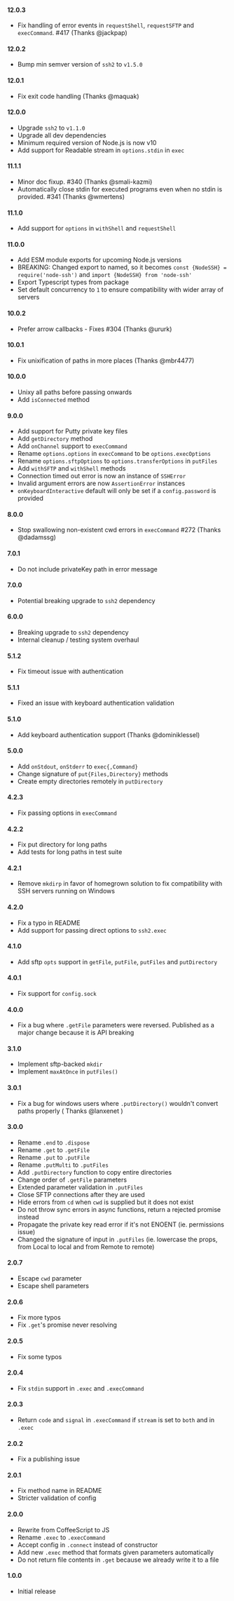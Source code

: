 #### 12.0.3

- Fix handling of error events in `requestShell`, `requestSFTP` and `execCommand`. #417 (Thanks @jackpap)

#### 12.0.2

- Bump min semver version of `ssh2` to `v1.5.0`

#### 12.0.1

- Fix exit code handling (Thanks @maquak)

#### 12.0.0

- Upgrade `ssh2` to `v1.1.0`
- Upgrade all dev dependencies
- Minimum required version of Node.js is now v10
- Add support for Readable stream in `options.stdin` in `exec`

#### 11.1.1

- Minor doc fixup. #340 (Thanks @smali-kazmi)
- Automatically close stdin for executed programs even when no stdin is provided. #341 (Thanks @wmertens)

#### 11.1.0

- Add support for `options` in `withShell` and `requestShell`

#### 11.0.0

* Add ESM module exports for upcoming Node.js versions
* BREAKING: Changed export to named, so it becomes `const {NodeSSH} = require('node-ssh')` and `import {NodeSSH} from 'node-ssh'`
* Export Typescript types from package
* Set default concurrency to `1` to ensure compatibility with wider array of servers

#### 10.0.2

* Prefer arrow callbacks - Fixes #304 (Thanks @ururk)

#### 10.0.1

* Fix unixification of paths in more places (Thanks @mbr4477)

#### 10.0.0

* Unixy all paths before passing onwards
* Add `isConnected` method

#### 9.0.0

* Add support for Putty private key files
* Add `getDirectory` method
* Add `onChannel` support to `execCommand`
* Rename `options.options` in `execCommand` to be `options.execOptions`
* Rename `options.sftpOptions` to `options.transferOptions` in `putFiles`
* Add `withSFTP` and `withShell` methods
* Connection timed out error is now an instance of `SSHError`
* Invalid argument errors are now `AssertionError` instances
* `onKeyboardInteractive` default will only be set if a `config.password` is provided

#### 8.0.0

* Stop swallowing non-existent cwd errors in `execCommand` #272 (Thanks @dadamssg)

#### 7.0.1

* Do not include privateKey path in error message

#### 7.0.0

* Potential breaking upgrade to `ssh2` dependency

#### 6.0.0

* Breaking upgrade to `ssh2` dependency
* Internal cleanup / testing system overhaul

#### 5.1.2

* Fix timeout issue with authentication

#### 5.1.1

* Fixed an issue with keyboard authentication validation

#### 5.1.0

* Add keyboard authentication support (Thanks @dominiklessel)

#### 5.0.0

* Add `onStdout`, `onStderr` to `exec{,Command}`
* Change signature of `put{Files,Directory}` methods
* Create empty directories remotely in `putDirectory`

#### 4.2.3

* Fix passing options in `execCommand`

#### 4.2.2

* Fix put directory for long paths
* Add tests for long paths in test suite

#### 4.2.1

* Remove `mkdirp` in favor of homegrown solution to fix compatibility with SSH servers running on Windows

#### 4.2.0

* Fix a typo in README
* Add support for passing direct options to `ssh2.exec`

#### 4.1.0

* Add sftp `opts` support in `getFile`, `putFile`, `putFiles` and `putDirectory`

#### 4.0.1

* Fix support for `config.sock`

#### 4.0.0

* Fix a bug where `.getFile` parameters were reversed. Published as a major change because it is API breaking

#### 3.1.0

* Implement sftp-backed `mkdir`
* Implement `maxAtOnce` in `putFiles()`

#### 3.0.1

* Fix a bug for windows users where `.putDirectory()` wouldn't convert paths properly ( Thanks @lanxenet )

#### 3.0.0

* Rename `.end` to `.dispose`
* Rename `.get` to `.getFile`
* Rename `.put` to `.putFile`
* Rename `.putMulti` to `.putFiles`
* Add `.putDirectory` function to copy entire directories
* Change order of `.getFile` parameters
* Extended parameter validation in `.putFiles`
* Close SFTP connections after they are used
* Hide errors from `cd` when `cwd` is supplied but it does not exist
* Do not throw sync errors in async functions, return a rejected promise instead
* Propagate the private key read error if it's not ENOENT (ie. permissions issue)
* Changed the signature of input in `.putFiles` (ie. lowercase the props, from Local to local and from Remote to remote)

#### 2.0.7

* Escape `cwd` parameter
* Escape shell parameters

#### 2.0.6

* Fix more typos
* Fix `.get`'s promise never resolving

#### 2.0.5

* Fix some typos

#### 2.0.4

* Fix `stdin` support in `.exec` and `.execCommand`

#### 2.0.3

* Return `code` and `signal` in `.execCommand` if `stream` is set to `both` and in `.exec`

#### 2.0.2

* Fix a publishing issue

#### 2.0.1

* Fix method name in README
* Stricter validation of config

#### 2.0.0

* Rewrite from CoffeeScript to JS
* Rename `.exec` to `.execCommand`
* Accept config in `.connect` instead of constructor
* Add new `.exec` method that formats given parameters automatically
* Do not return file contents in `.get` because we already write it to a file

#### 1.0.0

* Initial release
